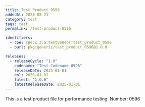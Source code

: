 ```yaml
---
title: Test Product 0596
addedAt: 2025-08-21
category: test
tags: test
permalink: /test-product-0596

identifiers:
  - cpe: cpe:2.3:a:testvendor:test_product_0596
  - purl: pkg:generic/test_product_0596@1.0.0

releases:
  - releaseCycle: "1.0"
    codename: "Test Codename 0596"
    releaseDate: 2025-01-01
    eol: 2026-01-01
    latest: "1.0.0"
    latestReleaseDate: 2025-01-01
---
```


This is a test product file for performance testing. Number: 0596
